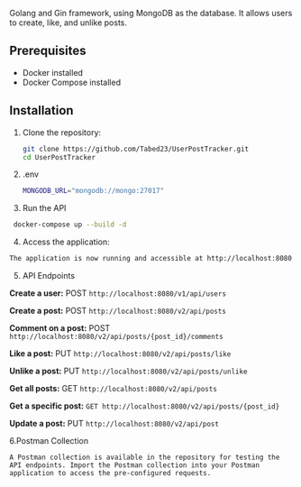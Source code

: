 Golang and Gin framework, using MongoDB as the database. It allows users to create, like, and unlike posts.

## Prerequisites

- Docker installed
- Docker Compose installed

## Installation

1. Clone the repository:

   ```bash
   git clone https://github.com/Tabed23/UserPostTracker.git
   cd UserPostTracker
   ```

2. .env
    ```bash
    MONGODB_URL="mongodb://mongo:27017"
    ```

3. Run the API
 ```bash
  docker-compose up --build -d
```


4. Access the application:
```bash
The application is now running and accessible at http://localhost:8080
```

5. API Endpoints

**Create a user:** POST ```http://localhost:8080/v1/api/users```

**Create a post:** POST ```http://localhost:8080/v2/api/posts```

**Comment on a post:** POST ```http://localhost:8080/v2/api/posts/{post_id}/comments```

**Like a post:** PUT ```http://localhost:8080/v2/api/posts/like```

**Unlike a post:** PUT ```http://localhost:8080/v2/api/posts/unlike```

**Get all posts:** GET ```http://localhost:8080/v2/api/posts```

**Get a specific post:** ```GET http://localhost:8080/v2/api/posts/{post_id}```

**Update a post:** PUT ```http://localhost:8080/v2/api/post```

6.Postman Collection
```
A Postman collection is available in the repository for testing the API endpoints. Import the Postman collection into your Postman application to access the pre-configured requests.
```

